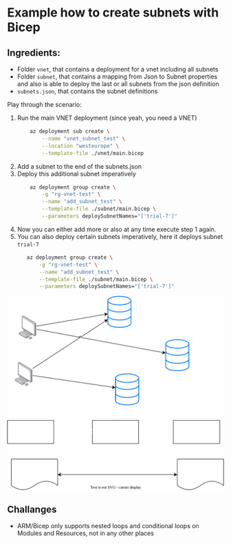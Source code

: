 # Example how to create subnets with Bicep

## Ingredients:
- Folder `vnet`, that contains a deployment for a vnet including all subnets
- Folder `subnet`, that contains a mapping from Json to Subnet properties and also is able to deploy the last or all subnets from the json definition
- `subnets.json`, that contains the subnet definitions

Play through the scenario:
1. Run the main VNET deployment (since yeah, you need a VNET)
    ```bash
        az deployment sub create \
            --name "vnet_subnet_test" \
            --location "westeurope" \
            --template-file ./vnet/main.bicep 
    ```
2. Add a subnet to the end of the subnets.json
3. Deploy this additional subnet imperatively
    ```bash
        az deployment group create \
            -g "rg-vnet-test" \
            --name "add_subnet_test" \
            --template-file ./subnet/main.bicep \
            --parameters deploySubnetNames="['trial-7']"
    ```
4. Now you can either add more or also at any time execute step 1 again.
5. You can also deploy certain subnets imperatively, here it deploys subnet `trial-7`
     ```bash
        az deployment group create \
            -g "rg-vnet-test" \
            --name "add_subnet_test" \
            --template-file ./subnet/main.bicep \
            --parameters deploySubnetNames="['trial-7']" 
    ```

![Overview](overview.drawio.svg)

## Challanges
- ARM/Bicep only supports nested loops and conditional loops on Modules and Resources, not in any other places